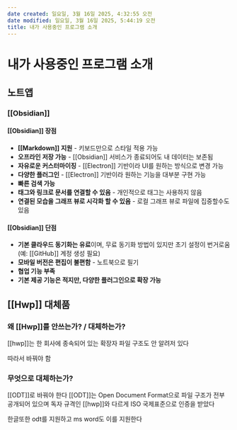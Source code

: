 ```yaml
---
date created: 일요일, 3월 16일 2025, 4:32:55 오전
date modified: 일요일, 3월 16일 2025, 5:44:19 오전
title: 내가 사용중인 프로그램 소개
---
```


# 내가 사용중인 프로그램 소개

## 노트앱

### [[Obsidian]]

#### [[Obsidian]] 장점

- **[[Markdown]] 지원** - 키보드만으로 스타일 적용 가능
- **오프라인 저장 가능** - [[Obsidian]] 서비스가 종료되어도 내 데이터는 보존됨
- **자유로운 커스터마이징** - [[Electron]] 기반이라 UI를 원하는 방식으로 변경 가능
- **다양한 플러그인** - [[Electron]] 기반이라 원하는 기능을 대부분 구현 가능
- **빠른 검색 가능**
- **태그와 링크로 문서를 연결할 수 있음** - 개인적으로 태그는 사용하지 않음
- **연결된 모습을 그래프 뷰로 시각화 할 수 있음** - 로컬 그래프 뷰로 파일에 집중할수도 있음

#### [[Obsidian]] 단점

- **기본 클라우드 동기화는 유료**이며, 무료 동기화 방법이 있지만 초기 설정이 번거로움 (예: [[GitHub]] 계정 생성 필요)
- **모바일 버전은 편집이 불편함** - 노트북으로 필기
- **협업 기능 부족**
- **기본 제공 기능은 적지만, 다양한 플러그인으로 확장 가능**

## [[Hwp]] 대체품

### 왜 [[Hwp]]를 안쓰는가? / 대체하는가?

[[hwp]]는 한 회사에 종속되어 있는 확장자
파일 구조도 안 알려저 있다

따라서 바꿔야 함

### 무엇으로 대체하는가?

[[ODT]]로 바꿔야 한다
[[ODT]]는 Open Document Format으로 파일 구조가 전부 공개되어 있으며 독자 규격인 [[hwp]]와 다르게 ISO 국제표준으로 인증을 받았다

한글또한 odt를 지원하고
ms word도 이를 지원한다
